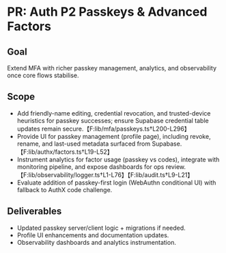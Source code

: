 # PR: Auth P2 Passkeys & Advanced Factors

## Goal

Extend MFA with richer passkey management, analytics, and observability once
core flows stabilise.

## Scope

- Add friendly-name editing, credential revocation, and trusted-device
  heuristics for passkey successes; ensure Supabase credential table updates
  remain secure.【F:lib/mfa/passkeys.ts†L200-L296】
- Provide UI for passkey management (profile page), including revoke, rename,
  and last-used metadata surfaced from
  Supabase.【F:lib/authx/factors.ts†L19-L52】
- Instrument analytics for factor usage (passkey vs codes), integrate with
  monitoring pipeline, and expose dashboards for ops
  review.【F:lib/observability/logger.ts†L1-L76】【F:lib/audit.ts†L9-L21】
- Evaluate addition of passkey-first login (WebAuthn conditional UI) with
  fallback to AuthX code challenge.

## Deliverables

- Updated passkey server/client logic + migrations if needed.
- Profile UI enhancements and documentation updates.
- Observability dashboards and analytics instrumentation.
